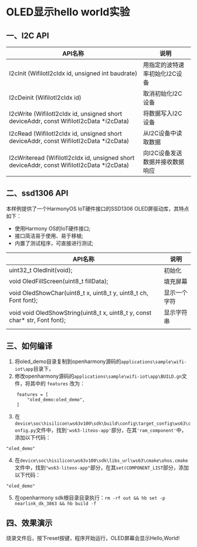 # OLED显示hello world实验<a name="ZH-CN_TOPIC_0000001130176841"></a>


## 一、I2C API

| API名称                                                      | 说明                            |
| ------------------------------------------------------------ | ------------------------------- |
| I2cInit (WifiIotI2cIdx id, unsigned int baudrate)            | 用指定的波特速率初始化I2C设备   |
| I2cDeinit (WifiIotI2cIdx id)                                 | 取消初始化I2C设备               |
| I2cWrite (WifiIotI2cIdx id, unsigned short deviceAddr, const WifiIotI2cData *i2cData) | 将数据写入I2C设备               |
| I2cRead (WifiIotI2cIdx id, unsigned short deviceAddr, const WifiIotI2cData *i2cData) | 从I2C设备中读取数据             |
| I2cWriteread (WifiIotI2cIdx id, unsigned short deviceAddr, const WifiIotI2cData *i2cData) | 向I2C设备发送数据并接收数据响应 |

## 二、ssd1306 API

本样例提供了一个HarmonyOS IoT硬件接口的SSD1306 OLED屏驱动库，其特点如下：

* 使用Harmony OS的IoT硬件接口;
* 接口简洁易于使用、易于移植;
* 内置了测试程序，可直接进行测试;

| API名称                                                      | 说明                              |
| ------------------------------------------------------------ | -------------------------------- |
| uint32_t OledInit(void);                                     | 初始化                            |
| void OledFillScreen(uint8_t fillData);                       | 填充屏幕                          |
| void OledShowChar(uint8_t x, uint8_t y, uint8_t ch, Font font);               | 显示一个字符     |
| void void OledShowString(uint8_t x, uint8_t y, const char* str, Font font);   | 显示字符串        |
              |


## 三、如何编译

1. 将oled_demo目录复制到openharmony源码的`applications\sample\wifi-iot\app`目录下，
2. 修改openharmony源码的`applications\sample\wifi-iot\app\BUILD.gn`文件，将其中的 `features` 改为：

```
    features = [
        "oled_demo:oled_demo",
    ]
```
3. 在`device\soc\hisilicon\ws63v100\sdk\build\config\target_config\ws63\config.py`文件中，找到`'ws63-liteos-app'`部分，在其`'ram_component'`中，添加以下代码：
```
"oled_demo"
```

4. 在`device\soc\hisilicon\ws63v100\sdk\libs_url\ws63\cmake\ohos.cmake`文件中，找到`"ws63-liteos-app"`部分，在其`set(COMPONENT_LIST`部分，添加以下代码：
```
"oled_demo"
```
5. 在openharmony sdk根目录目录执行：`rm -rf out && hb set -p nearlink_dk_3863 && hb build -f`



## 四、效果演示


烧录文件后，按下reset按键，程序开始运行，OLED屏幕会显示Hello,World!



